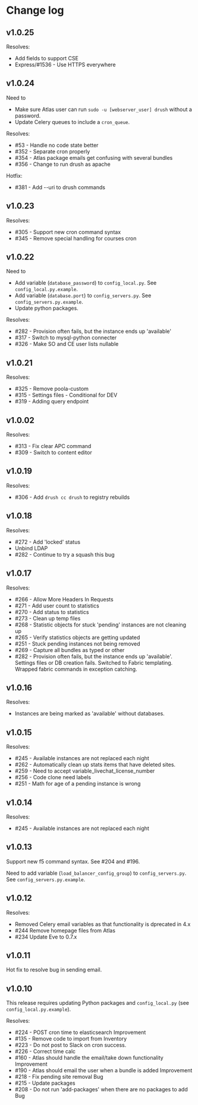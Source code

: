 # Change log

## v1.0.25

Resolves:

- Add fields to support CSE
- Express/&#35;1536 - Use HTTPS everywhere


## v1.0.24

Need to 

- Make sure Atlas user can run `sudo -u [webserver_user] drush` without a password.
- Update Celery queues to include a `cron_queue`.

Resolves:

- &#35;53 - Handle no code state better
- &#35;352 - Separate cron properly
- &#35;354 - Atlas package emails get confusing with several bundles
- &#35;356 - Change to run drush as apache

Hotfix:

- &#35;381 - Add --uri to drush commands

## v1.0.23

Resolves:

- &#35;305 - Support new cron command syntax
- &#35;345 - Remove special handling for courses cron

## v1.0.22

Need to

- Add variable (`database_password`) to `config_local.py`. See `config_local.py.example`.
- Add variable (`database.port`) to `config_servers.py`. See `config_servers.py.example`.
- Update python packages.

Resolves:

- &#35;282 - Provision often fails, but the instance ends up 'available'
- &#35;317 - Switch to mysql-python connecter
- &#35;326 - Make SO and CE user lists nullable

## v1.0.21

Resolves:

- &#35;325 - Remove poola-custom
- &#35;315 - Settings files - Conditional for DEV
- &#35;319 - Adding query endpoint

## v1.0.02

Resolves:

- &#35;313 - Fix clear APC command
- &#35;309 - Switch to content editor

## v1.0.19

Resolves:

- &#35;306 - Add `drush cc drush` to registry rebuilds

## v1.0.18

Resolves:

- &#35;272 - Add 'locked' status
- Unbind LDAP
- &#35;282 - Continue to try a squash this bug

## v1.0.17

Resolves:

- &#35;266 - Allow More Headers In Requests
- &#35;271 - Add user count to statistics
- &#35;270 - Add status to statistics
- &#35;273 - Clean up temp files
- &#35;268 - Statistic objects for stuck 'pending' instances are not cleaning up
- &#35;265 - Verify statistics objects are getting updated
- &#35;251 - Stuck pending instances not being removed
- &#35;269 - Capture all bundles as typed or other
- &#35;282 - Provision often fails, but the instance ends up 'available'. Settings files or DB creation fails. Switched to Fabric templating. Wrapped fabric commands in exception catching.

## v1.0.16

Resolves:

- Instances are being marked as 'available' without databases.

## v1.0.15

Resolves:

- &#35;245 - Available instances are not replaced each night
- &#35;262 - Automatically clean up stats items that have deleted sites.
- &#35;259 - Need to accept variable_livechat_license_number
- &#35;256 - Code clone need labels
- &#35;251 - Math for age of a pending instance is wrong

## v1.0.14

Resolves:

- &#35;245 - Available instances are not replaced each night

## v1.0.13

Support new f5 command syntax. See &#35;204 and &#35;196.

Need to add variable (`load_balancer_config_group`) to `config_servers.py`. See  `config_servers.py.example`.

## v1.0.12

Resolves:

- Removed Celery email variables as that functionality is dprecated in 4.x
- &#35;244 Remove homepage files from Atlas
- &#35;234 Update Eve to 0.7.x

## v1.0.11

Hot fix to resolve bug in sending email.

## v1.0.10

This release requires updating Python packages and `config_local.py` (see `config_local.py.example`).

Resolves:

- &#35;224 - POST cron time to elasticsearch Improvement
- &#35;135 - Remove code to import from Inventory
- &#35;223 - Do not post to Slack on cron success.
- &#35;226 - Correct time calc
- &#35;160 - Atlas should handle the email/take down functionality Improvement
- &#35;190 - Atlas should email the user when a bundle is added Improvement
- &#35;218 - Fix pending site removal Bug
- &#35;215 - Update packages
- &#35;208 - Do not run 'add-packages' when there are no packages to add Bug
